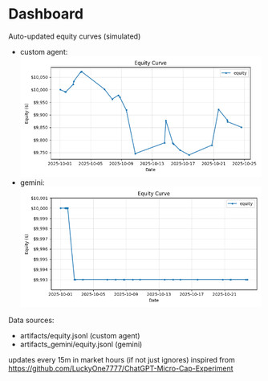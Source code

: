 # Dashboard

Auto-updated equity curves (simulated)

- custom agent: ![Equity Curve](artifacts/equity.png?v=7b78ae9)
- gemini: ![Equity Curve (Gemini)](artifacts_gemini/equity.png?v=7b78ae9)

Data sources:
- artifacts/equity.jsonl (custom agent)
- artifacts_gemini/equity.jsonl (gemini)

updates every 15m in market hours (if not just ignores)
inspired from https://github.com/LuckyOne7777/ChatGPT-Micro-Cap-Experiment